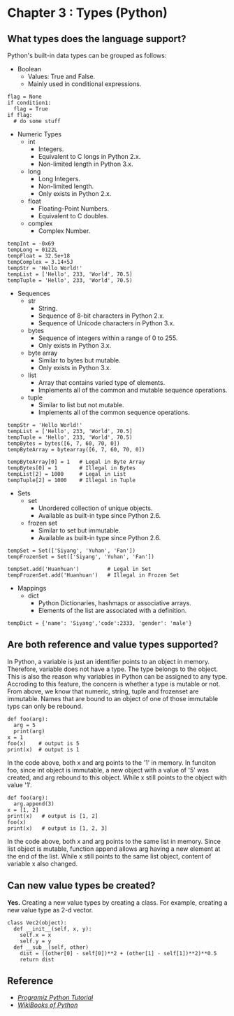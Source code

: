# Chapter 3 : Types (Python)

## What types does the language support?
Python's built-in data types can be grouped as follows:

- Boolean
	- Values: True and False.
    - Mainly used in conditional expressions.

```
flag = None
if condition1:
  flag = True
if flag:
  # do some stuff
```

- Numeric Types
	- int
    	- Integers.
        - Equivalent to C longs in Python 2.x.
        - Non-limited length in Python 3.x.
    - long
    	- Long Integers.
        - Non-limited length.
        - Only exists in Python 2.x.
    - float
    	- Floating-Point Numbers.
        - Equivalent to C doubles.
    - complex
    	- Complex Number.

```
tempInt = -0x69
tempLong = 0122L
tempFloat = 32.5e+18
tempComplex = 3.14+5J
tempStr = 'Hello World!'
tempList = ['Hello', 233, 'World', 70.5]
tempTuple = 'Hello', 233, 'World', 70.5)
```
    
- Sequences
	- str
    	- String.
        - Sequence of 8-bit characters in Python 2.x.
        - Sequence of Unicode characters in Python 3.x.
    - bytes
    	- Sequence of integers within a range of 0 to 255.
        - Only exists in Python 3.x.
    - byte array
    	- Similar to bytes but mutable.
    	- Only exists in Python 3.x.
    - list
    	- Array that contains varied type of elements.
        - Implements all of the common and mutable sequence operations.
	- tuple
    	- Similar to list but not mutable.
        - Implements all of the common sequence operations.

```
tempStr = 'Hello World!'
tempList = ['Hello', 233, 'World', 70.5]
tempTuple = 'Hello', 233, 'World', 70.5)
tempBytes = bytes([6, 7, 60, 70, 0])
tempByteArray = bytearray([6, 7, 60, 70, 0])

tempByteArray[0] = 1   # Legal in Byte Array
tempBytes[0] = 1       # Illegal in Bytes		
tempList[2] = 1000     # Legal in List
tempTuple[2] = 1000    # Illegal in Tuple
```

- Sets
	- set
    	- Unordered collection of unique objects.
        - Available as built-in type since Python 2.6.
    - frozen set
    	- Similar to set but immutable.
        - Available as built-in type since Python 2.6.

```
tempSet = Set(['Siyang', 'Yuhan', 'Fan'])
tempFrozenSet = Set(['Siyang', 'Yuhan', 'Fan'])

tempSet.add('Huanhuan')			# Legal in Set
tempFrozenSet.add('Huanhuan') 	# Illegal in Frozen Set
```


- Mappings
	- dict
    	- Python Dictionaries, hashmaps or associative arrays.
        - Elements of the list are associated with a definition.

```
tempDict = {'name': 'Siyang','code':2333, 'gender': 'male'}
```
## Are both reference and value types supported?
In Python, a variable is just an identifier points to an object in memory. Therefore, variable does not have a type. The type belongs to the object. This is also the reason why variables in Python can be assigned to any type. Accroding to this feature, the concern is whether a type is mutable or not. From above, we know that numeric, string, tuple and frozenset are immutable. Names that are bound to an object of one of those immutable typs can only be rebound.

```
def foo(arg):
  arg = 5
  print(arg)
x = 1
foo(x)    # output is 5
print(x)  # output is 1
```
In the code above, both x and arg points to the '1' in memory. In funciton foo, since int object is immutable, a new object with a value of '5' was created, and arg rebound to this object. While x still points to the object with value '1'.

```
def foo(arg):
  arg.append(3)
x = [1, 2]
print(x)   # output is [1, 2]
foo(x)
print(x)   # output is [1, 2, 3]
```
In the code above, both x and arg points to the same list in memory. Since list object is mutable, function append allows arg having a new element at the end of the list. While x still points to the same list object, content of variable x also changed.

## Can new value types be created?
**Yes.** Creating a new value types by creating a class. For example, creating a new value type as 2-d vector.

```
class Vec2(object):
  def __init__(self, x, y): 
    self.x = x 
    self.y = y
  def __sub__(self, other)
    dist = ((other[0] - self[0])**2 + (other[1] - self[1])**2)**0.5
    return dist
```

## Reference
- [_Programiz Python Tutorial_](https://www.programiz.com/python-programming/variables-datatypes)
- [_WikiBooks of Python_](https://en.wikibooks.org/wiki/Python_Programming/Data_Types#Built-in_Data_types)